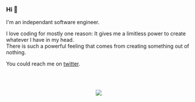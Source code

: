 ### Hi 👋

I'm an independant software engineer.

I love coding for mostly one reason: It gives me a limitless power to create whatever I have in my head. <br>
There is such a powerful feeling that comes from creating something out of nothing.
        
You could reach me on [twitter](https://twitter.com/kooparse).

</br>
</br>

<p align="center">
 <img src="https://media.giphy.com/media/7bEpr3NIPNY0E/giphy.gif" />
</p>

